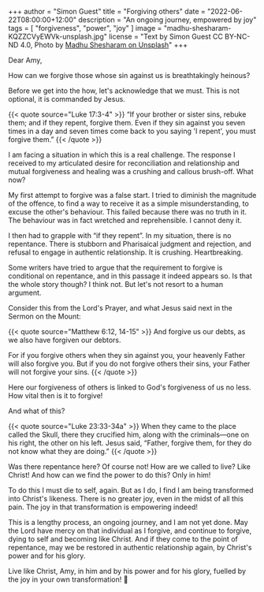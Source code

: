 +++
author = "Simon Guest"
title = "Forgiving others"
date = "2022-06-22T08:00:00+12:00"
description = "An ongoing journey, empowered by joy"
tags = [ "forgiveness", "power", "joy" ]
image = "madhu-shesharam-KQZZCVyEWVk-unsplash.jpg"
license = "Text by Simon Guest CC BY-NC-ND 4.0, Photo by [Madhu Shesharam on Unsplash](https://unsplash.com/photos/KQZZCVyEWVk)"
+++

Dear Amy,

How can we forgive those whose sin against us is breathtakingly heinous?

Before we get into the how, let's acknowledge that we must. This is not optional, it is commanded by Jesus.

{{< quote source="Luke 17:3-4" >}}
“If your brother or sister sins, rebuke them; and if they repent, forgive them. Even if they sin against you seven times in a day and seven times come back to you saying 'I repent', you must forgive them.”
{{< /quote >}}

I am facing a situation in which this is a real challenge. The response I received to my articulated desire for reconciliation and relationship and mutual forgiveness and healing was a crushing and callous brush-off. What now?

My first attempt to forgive was a false start. I tried to diminish the magnitude of the offence, to find a way to receive it as a simple misunderstanding, to excuse the other's behaviour. This failed because there was no truth in it. The behaviour was in fact wretched and reprehensible. I cannot deny it.

I then had to grapple with “if they repent”. In my situation, there is no repentance. There is stubborn and Pharisaical judgment and rejection, and refusal to engage in authentic relationship. It is crushing. Heartbreaking.

Some writers have tried to argue that the requirement to forgive is conditional on repentance, and in this passage it indeed appears so. Is that the whole story though? I think not. But let's not resort to a human argument.

Consider this from the Lord's Prayer, and what Jesus said next in the Sermon on the Mount:

{{< quote source="Matthew 6:12, 14-15" >}}
And forgive us our debts, as we also have forgiven our debtors.

For if you forgive others when they sin against you, your heavenly Father will also forgive you. But if you do not forgive others their sins, your Father will not forgive your sins.
{{< /quote >}}

Here our forgiveness of others is linked to God's forgiveness of us no less. How vital then is it to forgive!

And what of this?

{{< quote source="Luke 23:33-34a" >}}
When they came to the place called the Skull, there they crucified him, along with the criminals—one on his right, the other on his left. Jesus said, “Father, forgive them, for they do not know what they are doing.”
{{< /quote >}}

Was there repentance here? Of course not! How are we called to live? Like Christ! And how can we find the power to do this? Only in him!

To do this I must die to self, again. But as I do, I find I am being transformed into Christ's likeness. There is no greater joy, even in the midst of all this pain. The joy in that transformation is empowering indeed!

This is a lengthy process, an ongoing journey, and I am not yet done. May the Lord have mercy on that individual as I forgive, and continue to forgive, dying to self and becoming like Christ. And if they come to the point of repentance, may we be restored in authentic relationship again, by Christ's power and for his glory.

Live like Christ, Amy, in him and by his power and for his glory, fuelled by the joy in your own transformation! 🙏
